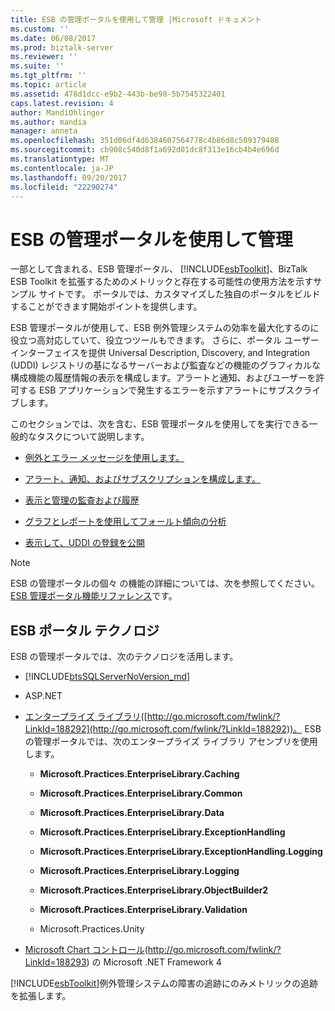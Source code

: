 ```yaml
---
title: ESB の管理ポータルを使用して管理 |Microsoft ドキュメント
ms.custom: ''
ms.date: 06/08/2017
ms.prod: biztalk-server
ms.reviewer: ''
ms.suite: ''
ms.tgt_pltfrm: ''
ms.topic: article
ms.assetid: 478d1dcc-e9b2-443b-be98-5b7545322401
caps.latest.revision: 4
author: MandiOhlinger
ms.author: mandia
manager: anneta
ms.openlocfilehash: 351d06df4d6384607564778c4b86d8c509379488
ms.sourcegitcommit: cb908c540d8f1a692d01dc8f313e16cb4b4e696d
ms.translationtype: MT
ms.contentlocale: ja-JP
ms.lasthandoff: 09/20/2017
ms.locfileid: "22290274"
---
```

# <a name="administration-using-the-esb-management-portal"></a>ESB の管理ポータルを使用して管理
一部として含まれる、ESB 管理ポータル、 [!INCLUDE[esbToolkit](../includes/esbtoolkit-md.md)]、BizTalk ESB Toolkit を拡張するためのメトリックと存在する可能性の使用方法を示すサンプル サイトです。 ポータルでは、カスタマイズした独自のポータルをビルドすることができます開始ポイントを提供します。  
  
 ESB 管理ポータルが使用して、ESB 例外管理システムの効率を最大化するのに役立つ高対応していて、役立つツールもできます。 さらに、ポータル ユーザー インターフェイスを提供 Universal Description, Discovery, and Integration (UDDI) レジストリの基になるサーバーおよび監査などの機能のグラフィカルな構成機能の履歴情報の表示を構成します。アラートと通知、およびユーザーを許可する ESB アプリケーションで発生するエラーを示すアラートにサブスクライブします。  
  
 このセクションでは、次を含む、ESB 管理ポータルを使用してを実行できる一般的なタスクについて説明します。  
  
-   [例外とエラー メッセージを使用します。](../esb-toolkit/working-with-exceptions-and-fault-messages.md)  
  
-   [アラート、通知、およびサブスクリプションを構成します。](../esb-toolkit/configuring-alerts-notifications-and-subscriptions.md)  
  
-   [表示と管理の監査および履歴](../esb-toolkit/viewing-and-managing-auditing-and-history.md)  
  
-   [グラフとレポートを使用してフォールト傾向の分析](../esb-toolkit/analyzing-fault-trends-using-charts-and-reports.md)  
  
-   [表示して、UDDI の登録を公開](../esb-toolkit/viewing-and-publishing-uddi-registrations.md)  
  
> [!NOTE]
>  ESB の管理ポータルの個々 の機能の詳細については、次を参照してください。 [ESB 管理ポータル機能リファレンス](../esb-toolkit/esb-management-portal-feature-reference.md)です。  
  
## <a name="esb-portal-technologies"></a>ESB ポータル テクノロジ  
 ESB の管理ポータルでは、次のテクノロジを活用します。  
  
-   [!INCLUDE[btsSQLServerNoVersion_md](../includes/btssqlservernoversion-md.md)] 
  
-   ASP.NET
  
-   [エンタープライズ ライブラリ](http://go.microsoft.com/fwlink/?LinkId=188292)([http://go.microsoft.com/fwlink/?LinkId=188292](http://go.microsoft.com/fwlink/?LinkId=188292))。 ESB の管理ポータルでは、次のエンタープライズ ライブラリ アセンブリを使用します。  
  
    -   **Microsoft.Practices.EnterpriseLibrary.Caching**  
  
    -   **Microsoft.Practices.EnterpriseLibrary.Common**  
  
    -   **Microsoft.Practices.EnterpriseLibrary.Data**  
  
    -   **Microsoft.Practices.EnterpriseLibrary.ExceptionHandling**  
  
    -   **Microsoft.Practices.EnterpriseLibrary.ExceptionHandling.Logging**  
  
    -   **Microsoft.Practices.EnterpriseLibrary.Logging**  
  
    -   **Microsoft.Practices.EnterpriseLibrary.ObjectBuilder2**  
  
    -   **Microsoft.Practices.EnterpriseLibrary.Validation**  
  
    -   Microsoft.Practices.Unity  
  
-   [Microsoft Chart コントロール](http://go.microsoft.com/fwlink/?LinkId=188293)(http://go.microsoft.com/fwlink/?LinkId=188293) の Microsoft .NET Framework 4  
  
[!INCLUDE[esbToolkit](../includes/esbtoolkit-md.md)]例外管理システムの障害の追跡にのみメトリックの追跡を拡張します。
